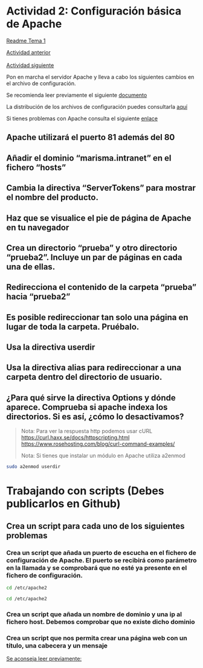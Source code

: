 # Actividad 2: Configuración básica de Apache

[Readme Tema 1](/Tema1/readme.md)

[Actividad anterior](1.1.md)
&emsp;&emsp;&emsp;&emsp;&emsp;&emsp;&emsp;&emsp;&emsp;&emsp;&emsp;&emsp;&emsp;&emsp;&emsp;&emsp;&emsp;&emsp;&emsp;&emsp;&emsp;&emsp;&emsp;&emsp;&emsp;&emsp;&emsp;&emsp;&emsp;&emsp;&emsp;&emsp;&emsp;
[Actividad siguiente](1.3.md)

Pon en marcha el servidor Apache y lleva a cabo los siguientes cambios en el archivo de configuración.

Se recomienda leer previamente el siguiente [documento](https://httpd.apache.org/docs/2.4/getting-started.html)


La distribución de los archivos de configuración puedes consultarla [aquí](http://wiki.apache.org/httpd/DistrosDefaultLayout#Win32_.28Apache_httpd_2.2.29)

Si tienes problemas con Apache consulta el siguiente [enlace](https://docs.bluehosting.cl/troubleshooting/servidores/guia-de-solucion-de-problemas-comunes-de-apache.html)
## Apache utilizará el puerto 81 además del 80
	
## Añadir el dominio “marisma.intranet” en el fichero “hosts”
	
## Cambia la directiva “ServerTokens” para mostrar el nombre del producto.
	
## Haz que se visualice el pie de página de Apache en tu navegador
	
## Crea un directorio “prueba” y otro directorio “prueba2”. Incluye un par de páginas en cada una de ellas.
	
## Redirecciona el contenido de la carpeta “prueba” hacia “prueba2”
	
## Es posible redireccionar tan solo una página en lugar de toda la carpeta. Pruébalo.
	
## Usa la directiva userdir
	
## Usa la directiva alias para redireccionar a una carpeta dentro del directorio de usuario.
	
## ¿Para qué sirve la directiva Options y dónde aparece. Comprueba si apache indexa los directorios. Si es así, ¿cómo lo desactivamos?

> Nota: Para ver la respuesta http podemos usar cURL
> https://curl.haxx.se/docs/httpscripting.html
> https://www.rosehosting.com/blog/curl-command-examples/
>
> Nota: Si tienes que instalar un módulo en Apache utiliza a2enmod

``` bash
sudo a2enmod userdir
```
# Trabajando con scripts  (Debes publicarlos en Github)

## Crea un script para cada uno de los siguientes problemas
### Crea un script que añada un puerto de escucha en el fichero de configuración de Apache. El puerto se recibirá como parámetro en la llamada y se comprobará que no esté ya presente en el fichero de configuración.

``` bash
cd /etc/apache2
```

``` bash
cd /etc/apache2
```

### Crea un script que añada un nombre de dominio y una ip al fichero host. Debemos comprobar que no existe dicho dominio

### Crea un script que nos permita crear una página web con un título, una cabecera y un mensaje


[Se aconseja leer previamente:](https://docs.google.com/document/d/1gMU6-KWNP9MstzG44DgQMRgzxMOgVRb6MqEL1PKJ2zo/edit)


